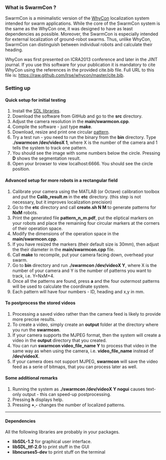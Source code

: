 <html>
<head/>
<body>
<h3>What is SwarmCon ?</h3>

SwarmCon is a minimalistic version of the <a href="http://www.youtube.com/watch?v=KgKrN8_EmUA">WhyCon</a> localization system intended for swarm applications.
While the core of the SwarmCon system is the same as the WhyCon one, it was designed to have as least dependencies as possible.
Moreover, the SwarmCon is especially intended for external localization of ground-robot swarms.
Thus, unlike WhyCon, SwarmCon can distinguish between individual robots and calculate their heading.

WhyCon was first presented on ICRA2013 conference and later in the JINT journal.
If you use this software for your publication it is mandatory to cite WhyCon using the references in the provided cite.bib file. 
Full URL to this file is: https://raw.github.com/lrse/whycon/master/cite.bib.

<h3>Setting up</h3>

<h4>Quick setup for initial testing</h4>
<ol>
<li>Install the <a href="#libraries">SDL libraries</a>.</li>
<li>Download the software from GitHub and go to the <b>src</b> directory.</li>
<li>Adjust the camera resolution in the <b>main/swarmcon.cpp</b>.</li>
<li>Compile the software - just type <b>make</b>.</li>
<li>Download, resize and print one circular <a href="etc/test.pdf">pattern</a>.</li>
<li>Try a test run - you need to run the binary from the <b>bin</b> directory. Type <b>./swarmcon /dev/videoX 1</b>, where X is the number of the camera and 1 tells the system to track one pattern.</li> 
<li>You should see the image with some numbers below the circle. Pressing <b>D</b> shows the segmentation result.</li>
<li>Open your browser to view localhost:6666. You should see the circle position.</li>
</ol>

<h4>Advanced setup for more robots in a rectangular field</h4>
<ol>
<li>Calibrate your camera using the MATLAB (or Octave) calibration toolbox and put the <b>Calib_result.m</b> in the <b>etc</b> directory. (this step is not necessary, but it improves localization precision)</li>
<li>Go to the <b>etc</b> directory and call <b>create.sh N M</b> to generate patterns for <b>NxM</b> robots.</li>
<li>Print the generated file <b>pattern_n_m.pdf</b>, put the eliptical markers on your robots and place the remaining four circular markers at the corners of their operation space.</li>
<li>Modify the dimensions of the operation space in the <b>main/swarmcon.cpp</b>.</li> 
<li>If you have resized the markers (their default size is 30mm), then adjust the their diameter in the <b>main/swarmcon.cpp</b> file.</li>
<li>Call <b>make</b> to recompile, put your camera facing down, overhead your swarm.</li>
<li>Go to <b>bin</b> directory and run  <b>./swarmcon /dev/videoX Y</b>, where X is the number of your camera and Y is the number of patterns you want to track, i.e. Y=NxM+4.</li>
<li>Once all the patterns are found, press <b>a</b> and the four outermost patterns will be used to calculate the coordinate system.</li>
<li>Each pattern will have four numbers - ID, heading and x,y in mm.</li>
</ol>

<h4>To postprocess the stored videos</h4>
<ol>
<li>Processing a saved video rather than the camera feed is likely to provide more precise results.</li>
<li>To create a video, simply create an <b>output</b> folder at the directory where you run the <b>swarmcon</b>.
<li>If your camera supports the MJPEG format, then the system will create a video in the <b>output</b> directory that you created.</li>
<li>You can run <b>swarmcon video_file_name Y</b> to process that video in the same way as when using the camera, i.e. <b>video_file_name</b> instead of <b>/dev/videoX</b>.</li>
<li>If your camera does not support MJPEG, <b>swarmcon</b> will save the video feed as a serie of bitmaps, that you can process later as well.</li>
</ol>

<h4>Some additional remarks</h4>

<ol>
<li>Running the system as <b>./swarmcon /dev/videoX Y nogui</b> causes text-only output - this can speed-up postprocessing.</li>
<li>Pressing <b>h</b> displays help.</li>
<li>Pressing <b>+</b>,<b>-</b> changes the number of localized patterns.</li>
</ol>

<hr>
<h4>Dependencies</h4><a NAME="libraries"></a>

All the following libraries are probably in your packages.

<ul>
<li><b>libSDL-1.2</b> for graphical user interface.</li>
<li><b>libSDL_ttf-2.0</b> to print stuff in the GUI</li>
<li><b>libncurses5-dev</b> to print stuff on the terminal</li>
</ul>

</body>
</html>
